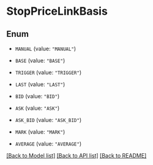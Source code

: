# StopPriceLinkBasis

## Enum


* `MANUAL` (value: `"MANUAL"`)

* `BASE` (value: `"BASE"`)

* `TRIGGER` (value: `"TRIGGER"`)

* `LAST` (value: `"LAST"`)

* `BID` (value: `"BID"`)

* `ASK` (value: `"ASK"`)

* `ASK_BID` (value: `"ASK_BID"`)

* `MARK` (value: `"MARK"`)

* `AVERAGE` (value: `"AVERAGE"`)


[[Back to Model list]](../README.md#documentation-for-models) [[Back to API list]](../README.md#documentation-for-api-endpoints) [[Back to README]](../README.md)


